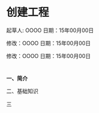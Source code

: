 #  创建工程


起草人: OOOO   日期：15年00月00日

修改：OOOO   日期：15年00月00日

修改：OOOO   日期：15年00月00日
# 

**一、简介**


二、基础知识


三